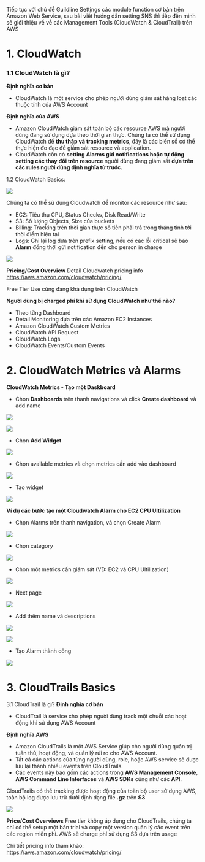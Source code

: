 Tiếp tục với chủ đề Guildline Settings các module function cơ bản trên Amazon Web Service, sau bài viết hướng dẫn setting SNS thì tiếp đến mình sẽ giới thiệu về về các Management Tools (CloudWatch & CloudTrail) trên AWS

# 1. CloudWatch
### 1.1 CloudWatch là gì?

**Định nghĩa cơ bản**
- CloudWatch là một service cho phép người dùng giám sát hàng loạt các thuộc tính của AWS Account

**Định nghĩa của AWS** 
- Amazon CloudWatch giám sát toàn bộ các resource AWS mà người dùng đang sử dụng dựa theo thời gian thực. Chúng ta có thể sử dụng CloudWatch để **thu thập và tracking metrics**, đây là các biến số có thể thực hiện đo đạc để giám sát resource và application.
- CloudWatch còn có **setting Alarms gửi notifications hoặc tự động setting các thay đổi trên resource** người dùng đang giám sát **dựa trên các rules người dùng định nghĩa từ trước.**

1.2 CloudWatch Basics:

![](https://images.viblo.asia/55fba9c4-b39e-409d-ba8b-0a8ab1f951ef.png)

Chúng ta có thể sử dụng Cloudwatch để monitor các resource như sau:
- EC2: Tiêu thụ CPU, Status Checks, Disk Read/Write
- S3: Số lượng Objects, Size của buckets
- Billing: Tracking trên thời gian thực số tiền phải trả trong tháng tính tới thời điểm hiện tại
- Logs: Ghi lại log dựa trên prefix setting, nếu có các lỗi critical sẽ báo **Alarm** đồng thời gửi notification đến cho person in charge

![](https://images.viblo.asia/af9f1ef8-7a52-46c9-8eea-4139aaf7435b.png)

**Pricing/Cost Overview**
Detail Cloudwatch pricing info
https://aws.amazon.com/cloudwatch/pricing/

Free Tier Use cũng đang khả dụng trên CloudWatch

**Người dùng bị charged phí khi sử dụng CloudWatch như thế nào?**
- Theo từng Dashboard
- Detail Monitoring dựa trên các Amazon EC2 Instances
- Amazon CloudWatch Custom Metrics
- CloudWatch API Request
- CloudWatch Logs
- CloudWatch Events/Custom Events

# 2. CloudWatch Metrics và Alarms
**CloudWatch Metrics - Tạo một Daskboard**

- Chọn **Dashboards** trên thanh navigations và click **Create dashboard** và add name

![](https://images.viblo.asia/f1d2a506-412b-41d9-9738-f9c645bb1864.png)

![](https://images.viblo.asia/f8bcf39c-4385-4864-8000-0d077a5ea07f.png)


- Chọn **Add Widget**

![](https://images.viblo.asia/c7f508c3-20ab-4319-bbd8-55300429fe80.png)

- Chọn available metrics và chọn metrics cần add vào dashboard

![](https://images.viblo.asia/7a293d13-6d1f-4532-86ba-76154ae8976c.png)

- Tạo widget

![](https://images.viblo.asia/7acc183b-e24b-401e-a8ee-a269e50962b1.png)

**Ví dụ các bước tạo một Cloudwatch Alarm cho EC2 CPU Ultilization**

- Chọn Alarms trên thanh navigation, và chọn Create Alarm

![](https://images.viblo.asia/cbcbbb34-b701-4fca-ab81-03584e431867.png)

- Chọn category

![](https://images.viblo.asia/f43febbe-373e-4c28-aa83-6c595ec895a0.png)

- Chọn một metrics cần giám sát (VD: EC2 và CPU Ultilization)

![](https://images.viblo.asia/35d7b8a0-abac-45cd-877c-9562bb2e4217.png)

- Next page

![](https://images.viblo.asia/505863fb-dc4d-453a-a72b-7cb5abd02eed.png)

- Add thêm name và descriptions

![](https://images.viblo.asia/78ade2db-c71d-4973-ba4b-f2beae8779e0.png)

![](https://images.viblo.asia/f9c81086-5f79-4617-8b01-828dd8c029dc.png)

- Tạo Alarm thành công

![](https://images.viblo.asia/8822f407-b35c-47de-ae30-6d2ba63483d4.png)


# 3. CloudTrails Basics
3.1 CloudTrail là gì?
**Định nghĩa cơ bản**
- CloudTrail là service cho phép người dùng track một chuỗi các hoạt động khi sử dụng AWS Account

**Định nghĩa AWS**
- Amazon CloudTrails là một AWS Service giúp cho người dùng quản trị tuân thủ, hoạt động, và quản lý rủi ro cho AWS Account. 
- Tất cả các actions của từng người dùng, role, hoặc AWS service sẽ được lưu lại thành nhiều events trên CloudTrails.
- Các events này bao gồm các actions trong **AWS Management Console**, **AWS Command Line Interfaces** và **AWS SDKs** cũng như các **API**.


CloudTrails có thể tracking được hoạt động của toàn bộ user sử dụng AWS, toàn bộ log được lưu trữ dưới định dạng file **.gz** trên **S3**

![](https://images.viblo.asia/e431b5c2-611b-4af3-a9da-590e5556852f.png)

**Price/Cost Overviews**
Free tier không áp dụng cho CloudTrails, chúng ta chỉ có thể setup một bản trial và copy một version quản lý các event trên các region miễn phí.
AWS sẽ charge phí sử dụng S3 dựa trên usage

Chi tiết pricing info tham khảo:
https://aws.amazon.com/cloudwatch/pricing/